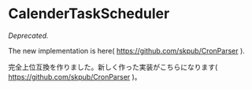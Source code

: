# CalenderTaskScheduler

*Deprecated.*

The new implementation is here( https://github.com/skpub/CronParser ).

完全上位互換を作りました。新しく作った実装がこちらになります( https://github.com/skpub/CronParser )。
